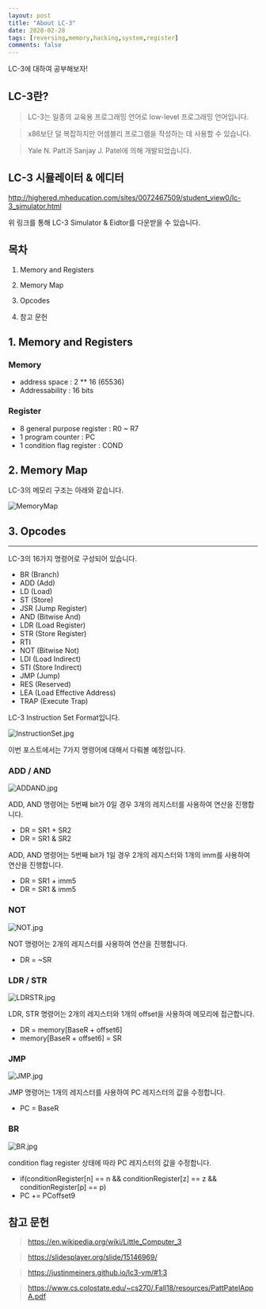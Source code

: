 ```yaml
---
layout: post
title: "About LC-3"
date: 2020-02-28   
tags: [reversing,memory,hacking,system,register]
comments: false
---
```


LC-3에 대하여 공부해보자!


## LC-3란?

> LC-3는 일종의 교육용 프로그래밍 언어로 low-level 프로그래밍 언어입니다.

> x86보단 덜 복잡하지만 어셈블리 프로그램을 작성하는 데 사용할 수 있습니다.

> Yale N. Patt과 Sanjay J. Patel에 의해 개발되었습니다.



## LC-3 시뮬레이터 & 에디터



http://highered.mheducation.com/sites/0072467509/student_view0/lc-3_simulator.html

위 링크를 통해 LC-3 Simulator & Eidtor를 다운받을 수 있습니다.



## 목차



1. Memory and Registers

2. Memory Map

3. Opcodes
 
4. 참고 문헌




## 1. Memory and Registers



### Memory

- address space : 2 ** 16 (65536)
- Addressability : 16 bits

### Register

- 8 general purpose register : R0 ~ R7
- 1 program counter : PC
- 1 condition flag register : COND



## 2. Memory Map



LC-3의 메모리 구조는 아래와 같습니다.

![MemoryMap](/_posts/img/MemoryMap.jpg)



## 3. Opcodes

------

LC-3의 16가지 명령어로 구성되어 있습니다.

- BR (Branch)
- ADD (Add)
- LD (Load)
- ST (Store)
- JSR (Jump Register)
- AND (Bitwise And)
- LDR (Load Register)
- STR (Store Register)
- RTI 
- NOT (Bitwise Not)
- LDI (Load Indirect)
- STI (Store Indirect)
- JMP (Jump)
- RES (Reserved)
- LEA (Load Effective Address)
- TRAP (Execute Trap)

LC-3 Instruction Set Format입니다.

![InstructionSet.jpg](/_posts/img/InstructionSet.jpg)

이번 포스트에서는 7가지 명령어에 대해서  다뤄볼 예정입니다.



### ADD / AND 



![ADDAND.jpg](/_posts/img/ADDAND.jpg)

ADD, AND 명령어는 5번째 bit가 0일 경우 3개의 레지스터를 사용하여 연산을 진행합니다.

- DR = SR1 + SR2
- DR = SR1 & SR2

ADD, AND 명령어는 5번째 bit가 1일 경우 2개의 레지스터와 1개의 imm를 사용하여 연산을 진행합니다.

- DR = SR1 + imm5
- DR = SR1 & imm5



### NOT



![NOT.jpg](/_posts/img/NOT.jpg)

NOT 명령어는 2개의 레지스터를 사용하여 연산을 진행합니다.

- DR = ~SR



### LDR / STR



![LDRSTR.jpg](/_posts/img/LDRSTR.jpg)

LDR, STR 명령어는 2개의 레지스터와 1개의 offset을 사용하여 메모리에 접근합니다.

- DR = memory[BaseR + offset6]
- memory[BaseR + offset6] = SR



### JMP



![JMP.jpg](/_posts/img/JMP.jpg)

JMP 명령어는 1개의 레지스터를 사용하여 PC 레지스터의 값을 수정합니다.

- PC = BaseR



### BR



![BR.jpg](/_posts/img/BR.jpg)

condition flag register 상태에 따라 PC 레지스터의 값을 수정합니다.

- if(conditionRegister[n] == n &&  conditionRegister[z] == z && conditionRegister[p] == p)
-   PC += PCoffset9



## 참고 문헌



> https://en.wikipedia.org/wiki/Little_Computer_3

> https://slidesplayer.org/slide/15146969/

> https://justinmeiners.github.io/lc3-vm/#1:3

> https://www.cs.colostate.edu/~cs270/.Fall18/resources/PattPatelAppA.pdf
